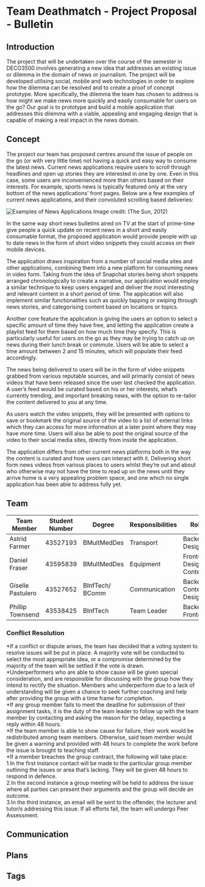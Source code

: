 # Team Deathmatch - Project Proposal - Bulletin

## Introduction
The project that will be undertaken over the course of the semester in DECO3500 involves generating a new idea that addresses an existing issue or dilemma in the domain of news or journalism. The project will be developed utilising social, mobile and web technologies in order to explore how the dilemma can be resolved and to create a proof of concept prototype. More specifically, the dilemma the team has chosen to address is how might we make news more quickly and easily consumable for users on the go? Our goal is to prototype and build a mobile application that addresses this dilemma with a viable, appealing and engaging design that is capable of making a real impact in the news domain.

## Concept
The project our team has proposed centres around the issue of people on the go (or with very little time) not having a quick and easy way to consume the latest news. Current news applications require users to scroll through headlines and open up stories they are interested in one by one. Even in this case, some users are inconvenienced more than others based on their interests. For example, sports news is typically featured only at the very bottom of the news applications’ front pages. Below are a few examples of current news applications, and their convoluted scrolling based deliveries:

![Examples of News Applications](https://www.thesun.co.uk/wp-content/uploads/2016/04/2543415.main_image.jpg)
Image credit: (The Sun, 2012)

In the same way short news bulletins aired on TV at the start of prime-time give people a quick update on recent news in a short and easily consumable format, the proposed application would provide people with up to date news in the form of short video snippets they could access on their mobile devices. 

The application draws inspiration from a number of social media sites and other applications, combining them into a new platform for consuming news in video form. Taking from the idea of Snapchat stories being short snippets arranged chronologically to create a narrative, our application would employ a similar technique to keep users engaged and deliver the most interesting and relevant content in a short period of time. The application will also implement similar functionalities such as quickly tapping or swiping through news stories, and categorising content based on locations or topics. 

Another core feature the application is giving the users an option to select a specific amount of time they have free, and letting the application create a playlist feed for them based on how much time they specify. This is particularly useful for users on the go as they may be trying to catch up on news during their lunch break or commute. Users will be able to select a time amount between 2 and 15 minutes, which will populate their feed accordingly. 

The news being delivered to users will be in the form of video snippets grabbed from various reputable sources, and will primarily consist of news videos that have been released since the user last checked the application. A user’s feed would be curated based on his or her interests, what’s currently trending, and important breaking news, with the option to re-tailor the content delivered to you at any time.

As users watch the video snippets, they will be presented with options to save or bookmark the original source of the video to a list of external links which they can access for more information at a later point where they may have more time. Users will also be able to post the original source of the video to their social media sites, directly from inside the application.

The application differs from other current news platforms both in the way the content is curated and how users can interact with it. Delivering short form news videos from various places to users whilst they’re out and about who otherwise may not have the time to read up on the news until they arrive home is a very appealing problem space, and one which no single application has been able to address fully yet. 


## Team

Team Member  | Student Number | Degree        | Responsibilities |Role
------------- | ------------- | ------------- | ---------------- |------------
Astrid Farmer |43527193       |BMultMedDes     |Transport       |Backend, Design
Daniel Fraser |43595839       |BMultMedDes    |Equipment        |Frontend, Design, Content
Giselle Pastulero |43527652   | BInfTech/ BComm  |Communication   |Backend, Content, Design
Phillip Townsend | 43538425   |BInfTech       |Team Leader        |Backend, Frontend


### Conflict Resolution
*If a conflict or dispute arises, the team has decided that a voting system to resolve issues will be put in place. A majority vote will be conducted to select the most appropriate idea, or a compromise determined by the majority of the team will be settled if the vote is drawn.  
*Underperformers who are able to show cause will be given special consideration, and are responsible for discussing with the group how they intend to rectify the situation. Members who underperform due to a lack of understanding will be given a chance to seek further coaching and help after providing the group with a time frame for completion.  
*If any group member fails to meet the deadline for submission of their assignment tasks, it is the duty of the team leader to follow up with the team member by contacting and asking the reason for the delay, expecting a reply within 48 hours.  
*If the team member is able to show cause for failure, their work would be redistributed among team members. Otherwise, said team member would be given a warning and provided with 48 hours to complete the work before the issue is brought to teaching staff.  
*If a member breaches the group contract, the following will take place:  
  1.In the first instance contact will be made to the particular group member outlining the issues or area that’s lacking. They will be given 48 hours to respond in defence.  
  2.In the second instance a group meeting will be held to address the issue where all parties can present their arguments and the group will decide an outcome.    
  3.In the third instance, an email will be sent to the offender, the lecturer and tutor/s addressing this issue. If all efforts fail, the team will undergo Peer Assessment.  

## Communication

## Plans

## Tags

